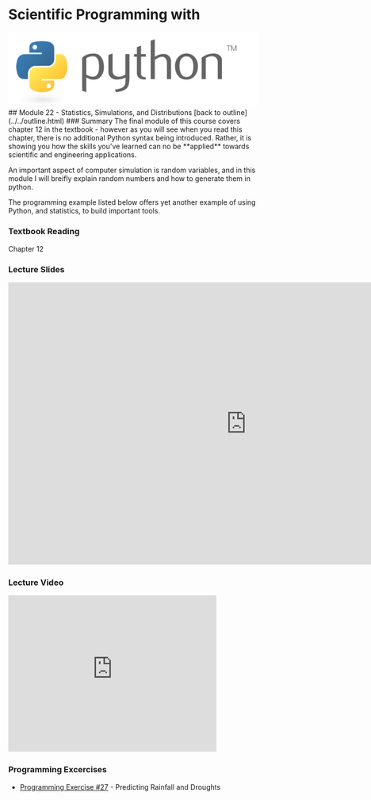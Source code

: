# Scientific Programming with 
<img src="../../imgs/python.png"/>
## Module 22 - Statistics, Simulations, and Distributions
[back to outline](../../outline.html)
### Summary
The final module of this course covers chapter 12 in the textbook - however as you will see when you read this chapter, there is no additional Python syntax being introduced.  Rather, it is showing you how the skills you've learned can no be **applied** towards scientific and engineering applications.

An important aspect of computer simulation is random variables, and in this module I will breifly explain random numbers and how to generate them in python.

The programming example listed below offers yet another example of using Python, and statistics, to build important tools.


### Textbook Reading
Chapter 12

### Lecture Slides
<iframe src="https://docs.google.com/presentation/d/162BhpBSrNTLwgzds83MjtoW-rEnYD8l3CODapxDxI-0/embed?start=false&loop=false&delayms=3000" frameborder="0" width="960" height="569" allowfullscreen="true" mozallowfullscreen="true" webkitallowfullscreen="true"></iframe>

### Lecture Video
<iframe width="420" height="315" src="https://www.youtube.com/embed/iuIydCjZ--g" frameborder="0" allowfullscreen></iframe>

### Programming Excercises
- [Programming Exercise #27](../../exercises/pe26) - Predicting Rainfall and Droughts 






